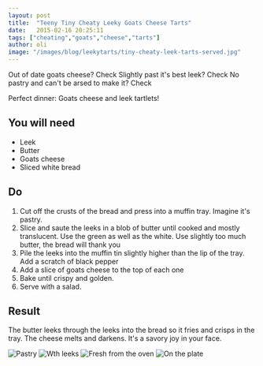 ```yaml
---
layout: post
title:  "Teeny Tiny Cheaty Leeky Goats Cheese Tarts"
date:   2015-02-16 20:25:11
tags: ["cheating","goats","cheese","tarts"]
author: oli
image: "/images/blog/leekytarts/tiny-cheaty-leek-tarts-served.jpg"
---
```


Out of date goats cheese? Check
Slightly past it's best leek? Check
No pastry and can't be arsed to make it?  Check

Perfect dinner: Goats cheese and leek tartlets!



## You will need

* Leek
* Butter
* Goats cheese
* Sliced white bread

## Do

1. Cut off the crusts of the bread and press into a muffin tray.  Imagine it's pastry.
2. Slice and saute the leeks in a blob of butter until cooked and mostly translucent.  Use the green as well as the white.  Use slightly too much butter, the bread will thank you
3. Pile the leeks into the muffin tin slightly higher than the lip of the tray.  Add a scratch of black pepper
4. Add a slice of goats cheese to the top of each one
5. Bake until crispy and golden.
6. Serve with a salad.

## Result

The butter leeks through the leeks into the bread so it fries and crisps in the tray.  The cheese melts and darkens.  It's a savory joy in your face.

![Pastry](/images/blog/leekytarts/tiny-cheaty-leek-tarts-pasty.jpg "Pastry")
![Wth leeks](/images/blog/leekytarts/tiny-cheaty-leek-tarts-leek.jpg "With leeks")
![Fresh from the oven](/images/blog/leekytarts/tiny-cheaty-leek-tarts-outofoven.jpg "Fresh from the oven")
![On the plate](/images/blog/leekytarts/tiny-cheaty-leek-tarts-served.jpg "On the plate")


